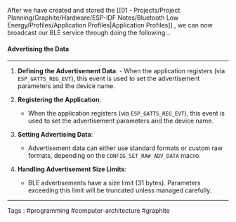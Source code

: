 After we have created and stored the [[01 - Projects/Project Planning/Graphite/Hardware/ESP-IDF Notes/Bluetooth Low Energy/Profiles/Application Profiles|Application Profiles]] , we can now broadcast our BLE service through doing the following .. 

#### Advertising the Data 
___
  1. **Defining the Advertisement Data**:
    - When the application registers (via `ESP_GATTS_REG_EVT`), this event is used to set the advertisement parameters and the device name.
      
2. **Registering the Application**:
	- When the application registers (via `ESP_GATTS_REG_EVT`), this event is used to set the advertisement parameters and the device name.
3. **Setting Advertising Data**:
    - Advertisement data can either use standard formats or custom raw formats, depending on the `CONFIG_SET_RAW_ADV_DATA` macro.
4. **Handling Advertisement Size Limits**:
    - BLE advertisements have a size limit (31 bytes). Parameters exceeding this limit will be truncated unless managed carefully.
____
Tags : #programming #computer-architecture #graphite